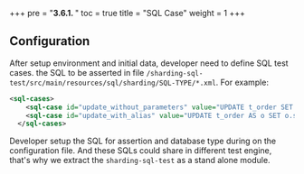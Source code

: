 +++
pre = "<b>3.6.1. </b>"
toc = true
title = "SQL Case"
weight = 1
+++

## Configuration

After setup environment and initial data, developer need to define SQL test cases.
the SQL to be asserted in file `/sharding-sql-test/src/main/resources/sql/sharding/SQL-TYPE/*.xml`. For example: 

```xml
<sql-cases>
    <sql-case id="update_without_parameters" value="UPDATE t_order SET status = 'update' WHERE order_id = 1000 AND user_id = 10" />
    <sql-case id="update_with_alias" value="UPDATE t_order AS o SET o.status = ? WHERE o.order_id = ? AND o.user_id = ?" db-types="MySQL,H2" />
  </sql-cases>
```

Developer setup the SQL for assertion and database type during on the configuration file. And these SQLs could share in different test engine, that's why we extract the `sharding-sql-test` as a stand alone module.
